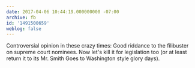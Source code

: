 ```yaml
---
date: 2017-04-06 10:44:19.000000000 -07:00
archive: fb
id: '1491500659'
weblog: false
---
```


Controversial opinion in these crazy times: Good riddance to the filibuster on supreme court nominees. Now let's kill it for legislation too (or at least return it to its Mr. Smith Goes to Washington style glory days).
